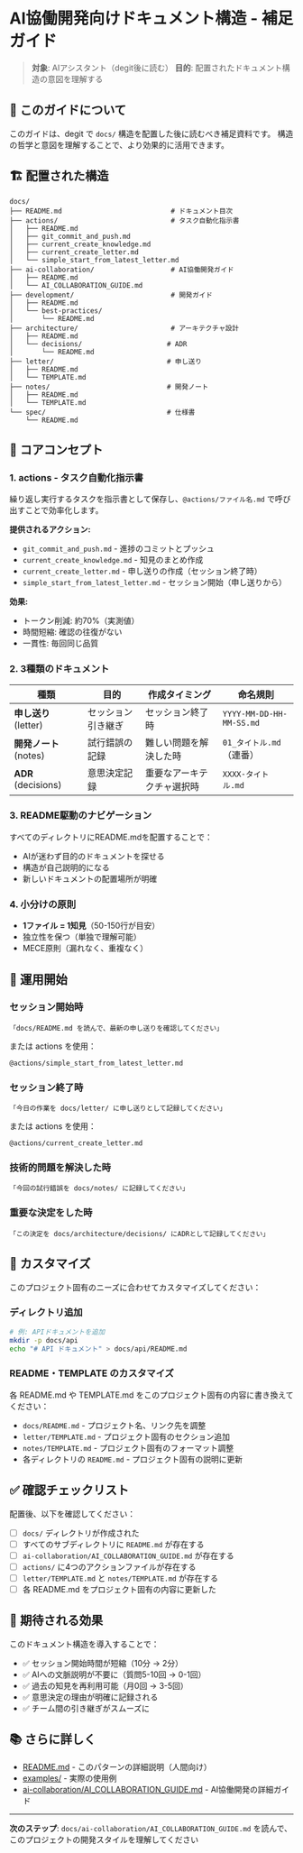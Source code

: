 # AI協働開発向けドキュメント構造 - 補足ガイド

> **対象**: AIアシスタント（degit後に読む）
> **目的**: 配置されたドキュメント構造の意図を理解する

## 📖 このガイドについて

このガイドは、degit で `docs/` 構造を配置した後に読むべき補足資料です。
構造の哲学と意図を理解することで、より効果的に活用できます。

## 🏗️ 配置された構造

```
docs/
├── README.md                           # ドキュメント目次
├── actions/                            # タスク自動化指示書
│   ├── README.md
│   ├── git_commit_and_push.md
│   ├── current_create_knowledge.md
│   ├── current_create_letter.md
│   └── simple_start_from_latest_letter.md
├── ai-collaboration/                   # AI協働開発ガイド
│   ├── README.md
│   └── AI_COLLABORATION_GUIDE.md
├── development/                        # 開発ガイド
│   ├── README.md
│   └── best-practices/
│       └── README.md
├── architecture/                       # アーキテクチャ設計
│   ├── README.md
│   └── decisions/                     # ADR
│       └── README.md
├── letter/                            # 申し送り
│   ├── README.md
│   └── TEMPLATE.md
├── notes/                             # 開発ノート
│   ├── README.md
│   └── TEMPLATE.md
└── spec/                              # 仕様書
    └── README.md
```

## 🎯 コアコンセプト

### 1. actions - タスク自動化指示書

繰り返し実行するタスクを指示書として保存し、`@actions/ファイル名.md` で呼び出すことで効率化します。

**提供されるアクション:**
- `git_commit_and_push.md` - 進捗のコミットとプッシュ
- `current_create_knowledge.md` - 知見のまとめ作成
- `current_create_letter.md` - 申し送りの作成（セッション終了時）
- `simple_start_from_latest_letter.md` - セッション開始（申し送りから）

**効果:**
- トークン削減: 約70%（実測値）
- 時間短縮: 確認の往復がない
- 一貫性: 毎回同じ品質

### 2. 3種類のドキュメント

| 種類 | 目的 | 作成タイミング | 命名規則 |
|------|------|----------------|----------|
| **申し送り** (letter) | セッション引き継ぎ | セッション終了時 | `YYYY-MM-DD-HH-MM-SS.md` |
| **開発ノート** (notes) | 試行錯誤の記録 | 難しい問題を解決した時 | `01_タイトル.md`（連番） |
| **ADR** (decisions) | 意思決定記録 | 重要なアーキテクチャ選択時 | `XXXX-タイトル.md` |

### 3. README駆動のナビゲーション

すべてのディレクトリにREADME.mdを配置することで：
- AIが迷わず目的のドキュメントを探せる
- 構造が自己説明的になる
- 新しいドキュメントの配置場所が明確

### 4. 小分けの原則

- **1ファイル = 1知見**（50-150行が目安）
- 独立性を保つ（単独で理解可能）
- MECE原則（漏れなく、重複なく）

## 🚀 運用開始

### セッション開始時

```
「docs/README.md を読んで、最新の申し送りを確認してください」
```

または actions を使用：

```
@actions/simple_start_from_latest_letter.md
```

### セッション終了時

```
「今日の作業を docs/letter/ に申し送りとして記録してください」
```

または actions を使用：

```
@actions/current_create_letter.md
```

### 技術的問題を解決した時

```
「今回の試行錯誤を docs/notes/ に記録してください」
```

### 重要な決定をした時

```
「この決定を docs/architecture/decisions/ にADRとして記録してください」
```

## 🔧 カスタマイズ

このプロジェクト固有のニーズに合わせてカスタマイズしてください：

### ディレクトリ追加

```bash
# 例: APIドキュメントを追加
mkdir -p docs/api
echo "# API ドキュメント" > docs/api/README.md
```

### README・TEMPLATE のカスタマイズ

各 README.md や TEMPLATE.md をこのプロジェクト固有の内容に書き換えてください：

- `docs/README.md` - プロジェクト名、リンク先を調整
- `letter/TEMPLATE.md` - プロジェクト固有のセクション追加
- `notes/TEMPLATE.md` - プロジェクト固有のフォーマット調整
- 各ディレクトリの `README.md` - プロジェクト固有の説明に更新

## ✅ 確認チェックリスト

配置後、以下を確認してください：

- [ ] `docs/` ディレクトリが作成された
- [ ] すべてのサブディレクトリに `README.md` が存在する
- [ ] `ai-collaboration/AI_COLLABORATION_GUIDE.md` が存在する
- [ ] `actions/` に4つのアクションファイルが存在する
- [ ] `letter/TEMPLATE.md` と `notes/TEMPLATE.md` が存在する
- [ ] 各 README.md をプロジェクト固有の内容に更新した

## 🎯 期待される効果

このドキュメント構造を導入することで：

- ✅ セッション開始時間が短縮（10分 → 2分）
- ✅ AIへの文脈説明が不要に（質問5-10回 → 0-1回）
- ✅ 過去の知見を再利用可能（月0回 → 3-5回）
- ✅ 意思決定の理由が明確に記録される
- ✅ チーム間の引き継ぎがスムーズに

## 📚 さらに詳しく

- [README.md](./README.md) - このパターンの詳細説明（人間向け）
- [examples/](./examples/) - 実際の使用例
- [ai-collaboration/AI_COLLABORATION_GUIDE.md](./templates/ai-collaboration/AI_COLLABORATION_GUIDE.md) - AI協働開発の詳細ガイド

---

**次のステップ**: `docs/ai-collaboration/AI_COLLABORATION_GUIDE.md` を読んで、このプロジェクトの開発スタイルを理解してください
